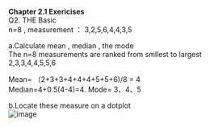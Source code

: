 **Chapter 2.1 Exericises**  
Q2. THE Basic   
    n=8 , measurement ： 3,2,5,6,4,4,3,5

a.Calculate mean , median , the mode  
The n=8 measurements are ranked from smllest to largest  
2,3,3,4,4,5,5,6

Mean= （2+3+3+4+4+4+5+5+6)/8 = 4  
Median=4+0.5(4-4)=4. 
Mode= 3、4、5  

b.Locate these measure on a dotplot  
![image](https://github.com/user-attachments/assets/beb8856e-c866-4a3d-9429-9737f9776501)

